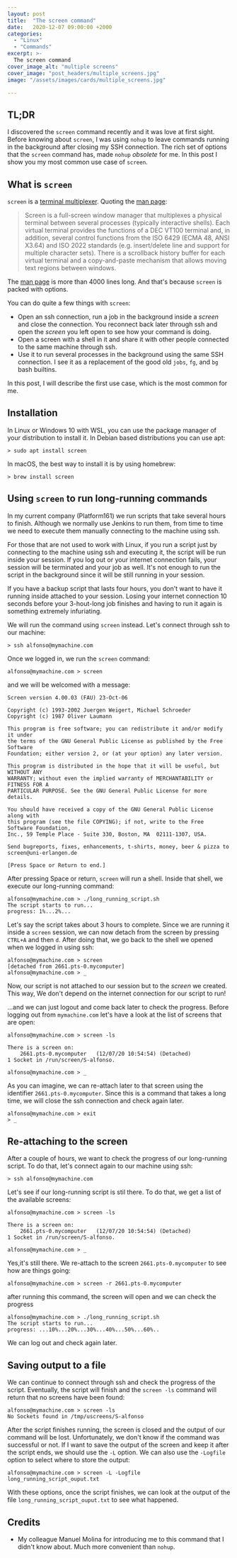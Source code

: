 ```yaml
---
layout: post
title:  "The screen command"
date:   2020-12-07 09:00:00 +2000
categories:
  - "Linux"
  - "Commands"
excerpt: >-
  The screen command 
cover_image_alt: "multiple screens"  
cover_image: "post_headers/multiple_screens.jpg"
image: "/assets/images/cards/multiple_screens.jpg"   

---
```


## TL;DR

I discovered the `screen` command recently and it was love at first sight. Before 
knowing about `screen`, I was using `nohup` to leave commands running in the background 
after closing my SSH connection.  The rich set of options that the `screen` command has, 
made `nohup` _obsolete_ for me. In this post I show you my most common use case of `screen`.

## What is `screen`

`screen` is a [terminal multiplexer](https://en.wikipedia.org/wiki/Terminal_multiplexer). Quoting the 
[man page](https://man7.org/linux/man-pages/man1/screen.1.html):

> Screen is a full-screen window manager that multiplexes
> a physical terminal between several processes (typically 
> interactive shells). Each virtual terminal provides the 
> functions of a DEC VT100 terminal and, in addition, 
> several control functions from the ISO 6429 (ECMA 48, 
> ANSI X3.64) and ISO 2022 standards (e.g. insert/delete 
> line and support for multiple character sets). There is 
> a scrollback history buffer for each virtual terminal 
> and a copy-and-paste mechanism that allows moving text 
> regions between windows.

The [man page](https://man7.org/linux/man-pages/man1/screen.1.html) is more than 4000 lines long. And that's
because `screen` is packed with options.

You can do quite a few things with `screen`:

* Open an ssh connection, run a job in the background inside a _screen_ and close the connection. 
  You reconnect back later through ssh and open the _screen_ you left open to see how your command
  is doing.
* Open a screen with a shell in it and share it with other people connected to the 
  same machine through ssh.
* Use it to run several processes in the background using the same SSH connection. I see it as a
  replacement of the good old `jobs`, `fg`, and `bg` bash builtins.

In this post, I will describe the first use case, which is the most common for me.

## Installation

In Linux or Windows 10 with WSL, you can use the package manager of your distribution to install it. 
In Debian based distributions you can use apt:

```shell
> sudo apt install screen
```

In macOS, the best way to install it is by using homebrew:

```shell
> brew install screen
```

## Using `screen` to run long-running commands

In my current company (Platform161) we run scripts that take several hours to finish. Although
we normally use Jenkins to run them, from time to time we need to execute them manually
connecting to the machine using ssh. 

For those that are not used to work with Linux, if you run a script just by connecting to the machine
using ssh and executing it, the script will be run inside your session. If you log out or your internet 
connection fails, your session will be terminated and your job as well. It's not enough to run
the script in the background since it will be still running in your session.

If you have a backup script that lasts four hours, you don't want to have it running inside
attached to your session. Losing your internet connection 10 seconds before your 3-hout-long job finishes 
and having to run it again is something extremely infuriating.

We will run the command using `screen` instead. Let's connect through ssh to our machine:

```shell
> ssh alfonso@mymachine.com
```

Once we logged in, we run the `screen` command: 

```shell
alfonso@mymachine.com > screen
```

and we will be welcomed with a message:

```shell
Screen version 4.00.03 (FAU) 23-Oct-06

Copyright (c) 1993-2002 Juergen Weigert, Michael Schroeder
Copyright (c) 1987 Oliver Laumann

This program is free software; you can redistribute it and/or modify it under 
the terms of the GNU General Public License as published by the Free Software 
Foundation; either version 2, or (at your option) any later version.

This program is distributed in the hope that it will be useful, but WITHOUT ANY 
WARRANTY; without even the implied warranty of MERCHANTABILITY or FITNESS FOR A 
PARTICULAR PURPOSE. See the GNU General Public License for more details.

You should have received a copy of the GNU General Public License along with 
this program (see the file COPYING); if not, write to the Free Software Foundation, 
Inc., 59 Temple Place - Suite 330, Boston, MA  02111-1307, USA.

Send bugreports, fixes, enhancements, t-shirts, money, beer & pizza to screen@uni-erlangen.de

[Press Space or Return to end.]
```

After pressing Space or return, `screen` will run a shell. Inside that shell, we execute
our long-running command:

```shell
alfonso@mymachine.com > ./long_running_script.sh
The script starts to run...
progress: 1%...2%...
```

Let's say the script takes about 3 hours to complete. Since we are running it inside a 
`screen` session, we can now detach from the screen by pressing `CTRL+A` and then `d`. 
After doing that, we go back to the shell we opened when we logged in using ssh:

```shell
alfonso@mymachine.com > screen
[detached from 2661.pts-0.mycomputer]
alfonso@mymachine.com > _
```

Now, our script is not attached to our session but to the _screen_ we created. This way, We don't depend
on the internet connection for our script to run!

...and we can just logout and come back later to check the progress. Before logging out 
from `mymachine.com` let's have a look at the list of screens that are open:

```shell
alfonso@mymachine.com > screen -ls

There is a screen on:
	2661.pts-0.mycomputer	(12/07/20 10:54:54)	(Detached)
1 Socket in /run/screen/S-alfonso.

alfonso@mymachine.com > _
```

As you can imagine, we can re-attach later to that screen using the identifier `2661.pts-0.mycomputer`.
Since this is a command that takes a long time, we will close the ssh connection and check again later.

```shell
alfonso@mymachine.com > exit
> _
```

## Re-attaching to the screen

After a couple of hours, we want to check the progress of our long-running script. To do that,
let's connect again to our machine using ssh:

```shell
> ssh alfonso@mymachine.com
```

Let's see if our long-running script is stil there. To do that, we get a list of the available screens:

```shell
alfonso@mymachine.com > screen -ls

There is a screen on:
	2661.pts-0.mycomputer	(12/07/20 10:54:54)	(Detached)
1 Socket in /run/screen/S-alfonso.

alfonso@mymachine.com > _
```

Yes,it's still there. We re-attach to the screen `2661.pts-0.mycomputer` to see how are things going:

```shell
alfonso@mymachine.com > screen -r 2661.pts-0.mycomputer
```

after running this command, the screen will open and we can check the progress

```shell
alfonso@mymachine.com > ./long_running_script.sh
The script starts to run...
progress: ...10%...20%...30%...40%...50%...60%..
```

We can log out and check again later.

## Saving output to a file

We can continue to connect through ssh and check the progress of the script. Eventually, the script
will finish and the `screen -ls` command will return that no screens have been found:

```shell
alfonso@mymachine.com > screen -ls
No Sockets found in /tmp/uscreens/S-alfonso
```

After the script finishes running, the screen is closed and the output
of our command will be lost. Unfortunately, we don't know if the command was 
successful or not. If I want to save the output of the screen 
and keep it after the script ends, we should
use the `-L` option. We can also use the `-Logfile` option to select where to store the output:

```shell
alfonso@mymachine.com > screen -L -Logfile long_running_script_ouput.txt
```

With these options, once the script finishes, we can look
at the output of the file `long_running_script_ouput.txt` to see what happened.

## Credits

* My colleague Manuel Molina for introducing me to this command that I didn't know about. Much
  more convenient than `nohup`.